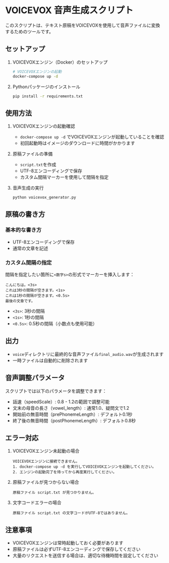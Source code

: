 # VOICEVOX 音声生成スクリプト

このスクリプトは、テキスト原稿をVOICEVOXを使用して音声ファイルに変換するためのツールです。

## セットアップ

1. VOICEVOXエンジン（Docker）のセットアップ
   ```bash
   # VOICEVOXエンジンの起動
   docker-compose up -d
   ```

2. Pythonパッケージのインストール
   ```bash
   pip install -r requirements.txt
   ```

## 使用方法

1. VOICEVOXエンジンの起動確認
   - `docker-compose up -d` でVOICEVOXエンジンが起動していることを確認
   - 初回起動時はイメージのダウンロードに時間がかかります

2. 原稿ファイルの準備
   - `script.txt`を作成
   - UTF-8エンコーディングで保存
   - カスタム間隔マーカーを使用して間隔を指定

3. 音声生成の実行
   ```bash
   python voicevox_generator.py
   ```

## 原稿の書き方

### 基本的な書き方
- UTF-8エンコーディングで保存
- 通常の文章を記述

### カスタム間隔の指定
間隔を指定したい箇所に`<数字s>`の形式でマーカーを挿入します：

```
こんにちは。<3s>
これは3秒の間隔が空きます。<1s>
これは1秒の間隔が空きます。<0.5s>
最後の文章です。
```

- `<3s>`: 3秒の間隔
- `<1s>`: 1秒の間隔
- `<0.5s>`: 0.5秒の間隔（小数点も使用可能）

## 出力
- `voice`ディレクトリに最終的な音声ファイル`final_audio.wav`が生成されます
- 一時ファイルは自動的に削除されます

## 音声調整パラメータ

スクリプトでは以下のパラメータを調整できます：

- 話速（speedScale）: 0.8 - 1.2の範囲で調整可能
- 文末の母音の長さ（vowel_length）: 通常1.0、疑問文で1.2
- 開始前の無音時間（prePhonemeLength）: デフォルト0.1秒
- 終了後の無音時間（postPhonemeLength）: デフォルト0.8秒

## エラー対応

1. VOICEVOXエンジン未起動の場合
   ```
   VOICEVOXエンジンに接続できません。
   1. docker-compose up -d を実行してVOICEVOXエンジンを起動してください。
   2. エンジンの起動完了を待ってから再度実行してください。
   ```

2. 原稿ファイルが見つからない場合
   ```
   原稿ファイル script.txt が見つかりません。
   ```

3. 文字コードエラーの場合
   ```
   原稿ファイル script.txt の文字コードがUTF-8ではありません。
   ```

## 注意事項

- VOICEVOXエンジンは常時起動しておく必要があります
- 原稿ファイルは必ずUTF-8エンコーディングで保存してください
- 大量のリクエストを送信する場合は、適切な待機時間を設定してください
